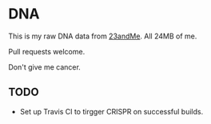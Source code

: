 DNA
===

This is my raw DNA data from [23andMe](https://23andme.com). All 24MB of me.

Pull requests welcome.

Don't give me cancer.

TODO
---
* Set up Travis CI to tirgger CRISPR on successful builds.
